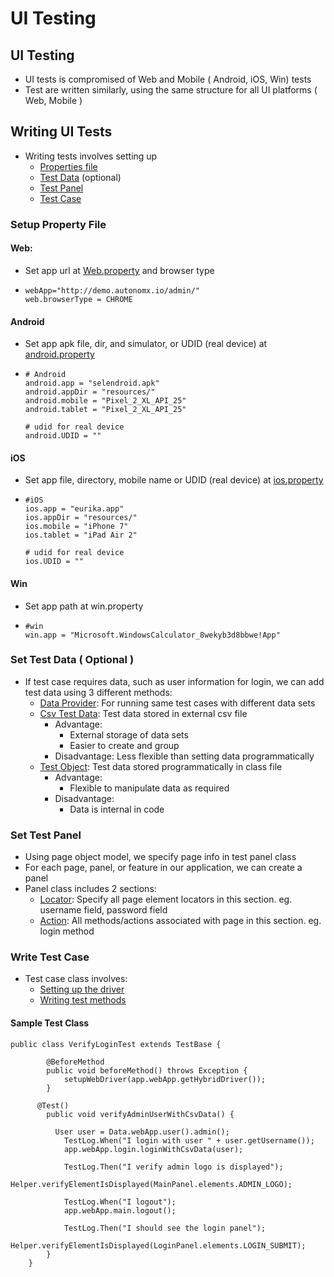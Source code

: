 # UI Testing

## UI Testing

* UI tests is compromised of Web and Mobile \( Android, iOS, Win\) tests
* Test are written similarly, using the same structure for all UI platforms \( Web, Mobile \)

## Writing UI Tests

* Writing tests involves setting up 
  * [Properties file](https://docs.autonomx.io/configuration/config-properties/properties/web)
  * [Test Data](https://docs.autonomx.io/ui-testing/test-data) \(optional\)
  * [Test Panel](https://docs.autonomx.io/ui-testing/test-panel)
  * [Test Case](https://docs.autonomx.io/ui-testing/test-case)

### Setup Property File

#### Web:

* Set app url at [Web.property](https://docs.autonomx.io/configuration/config-properties/properties/web) and browser type
* ```text
  webApp="http://demo.autonomx.io/admin/"
  web.browserType = CHROME
  ```

#### Android

* Set app apk file, dir, and simulator, or UDID \(real device\) at [android.property](https://docs.autonomx.io/configuration/config-properties/properties/android)
* ```text
  # Android
  android.app = "selendroid.apk"
  android.appDir = "resources/"
  android.mobile = "Pixel_2_XL_API_25"
  android.tablet = "Pixel_2_XL_API_25"

  # udid for real device
  android.UDID = ""
  ```

#### iOS

* Set app file, directory, mobile name or UDID \(real device\) at [ios.property](https://docs.autonomx.io/configuration/config-properties/properties/ios)
* ```text
  #iOS
  ios.app = "eurika.app"
  ios.appDir = "resources/"
  ios.mobile = "iPhone 7"
  ios.tablet = "iPad Air 2"

  # udid for real device
  ios.UDID = ""
  ```

#### Win

* Set app path at win.property
* ```text
  #win
  win.app = "Microsoft.WindowsCalculator_8wekyb3d8bbwe!App"
  ```

### Set Test Data \( Optional \)

* If test case requires data, such as user information for login, we can add test data using 3 different methods:
  * [Data Provider](https://docs.autonomx.io/ui-testing/test-data/data-provider): For running same test cases with different data sets
  * [Csv Test Data](https://docs.autonomx.io/ui-testing/test-data/csv-test-data): Test data stored in external csv file
    * Advantage:
      * External storage of data sets
      * Easier to create and group
    * Disadvantage: Less flexible than setting data programmatically 
  * [Test Object](https://docs.autonomx.io/ui-testing/test-data/test-object): Test data stored programmatically in class file
    * Advantage: 
      * Flexible to manipulate data as required 
    * Disadvantage: 
      * Data is internal in code

### Set Test Panel

* Using page object model, we specify page info in test panel class
* For each page, panel,  or feature in our application, we can create a panel
* Panel class includes 2 sections:
  * [Locator](https://docs.autonomx.io/ui-testing/test-panel/locators): Specify all page element locators in this section. eg. username field, password field
  * [Action](https://docs.autonomx.io/ui-testing/test-panel/actions): All methods/actions associated with page in this section. eg. login method

### Write Test Case

* Test case class involves:
  *  [Setting up the driver](https://docs.autonomx.io/ui-testing/test-case/test-case-structure)
  *  [Writing test methods](https://docs.autonomx.io/ui-testing/test-case/test-method)

#### Sample Test Class

```text
public class VerifyLoginTest extends TestBase {

		@BeforeMethod
		public void beforeMethod() throws Exception {
			setupWebDriver(app.webApp.getHybridDriver());
		}
	
	  @Test()
		public void verifyAdminUserWithCsvData() {
			
		  User user = Data.webApp.user().admin();
			TestLog.When("I login with user " + user.getUsername());
			app.webApp.login.loginWithCsvData(user);
					
			TestLog.Then("I verify admin logo is displayed");
			Helper.verifyElementIsDisplayed(MainPanel.elements.ADMIN_LOGO);
			
			TestLog.When("I logout");
			app.webApp.main.logout();
	
			TestLog.Then("I should see the login panel");
			Helper.verifyElementIsDisplayed(LoginPanel.elements.LOGIN_SUBMIT);
		}
	}
```

